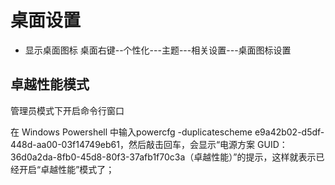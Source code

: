 # 桌面设置
- 显示桌面图标
桌面右键--个性化---主题---相关设置---桌面图标设置


## 卓越性能模式
管理员模式下开启命令行窗口


在 Windows Powershell 中输入powercfg -duplicatescheme e9a42b02-d5df-448d-aa00-03f14749eb61，然后敲击回车，会显示“电源方案 GUID：36d0a2da-8fb0-45d8-80f3-37afb1f70c3a（卓越性能）”的提示，这样就表示已经开启“卓越性能”模式了；